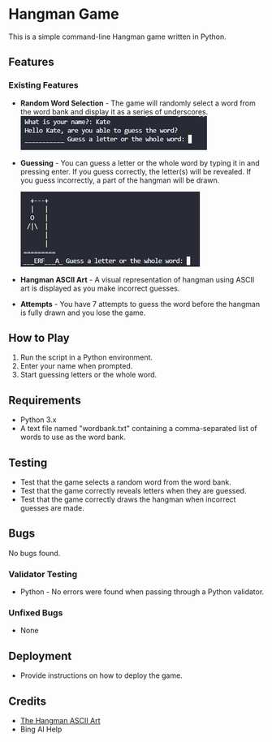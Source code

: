 # Hangman Game

This is a simple command-line Hangman game written in Python.

## Features

### Existing Features

- __Random Word Selection__ - The game will randomly select a word from the word bank and display it as a series of underscores.
![Username](assets/images/name_and_start_of_game.png)
- __Guessing__ - You can guess a letter or the whole word by typing it in and pressing enter. If you guess correctly, the letter(s) will be revealed. If you guess incorrectly, a part of the hangman will be drawn.

  ![Guessing](assets/images/guessing.png)
- __Hangman ASCII Art__ - A visual representation of hangman using ASCII art is displayed as you make incorrect guesses.
- __Attempts__ - You have 7 attempts to guess the word before the hangman is fully drawn and you lose the game.

## How to Play

1. Run the script in a Python environment.
2. Enter your name when prompted.
3. Start guessing letters or the whole word.

## Requirements

- Python 3.x
- A text file named "wordbank.txt" containing a comma-separated list of words to use as the word bank.

## Testing

- Test that the game selects a random word from the word bank.
- Test that the game correctly reveals letters when they are guessed.
- Test that the game correctly draws the hangman when incorrect guesses are made.

## Bugs

No bugs found.

### Validator Testing

- Python - No errors were found when passing through a Python validator.

### Unfixed Bugs

- None

## Deployment

- Provide instructions on how to deploy the game.

## Credits
- [The Hangman ASCII Art](https://gist.github.com/chrishorton/8510732aa9a80a03c829b09f12e20d9c)
- Bing AI Help